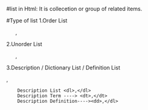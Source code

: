 #list in Html:
It  is collecetion or group of related items.

#Type of list 
1.Order List  <ol>,</ol>

2.Unorder List <ul>,</ul>

3.Description / Dictionary List / Definition List <dl>,</dl>

        Description List <dl>,</dl>
        Description Term ----> <dt>,</dt>
        Description Definition----><dd>,</dl>